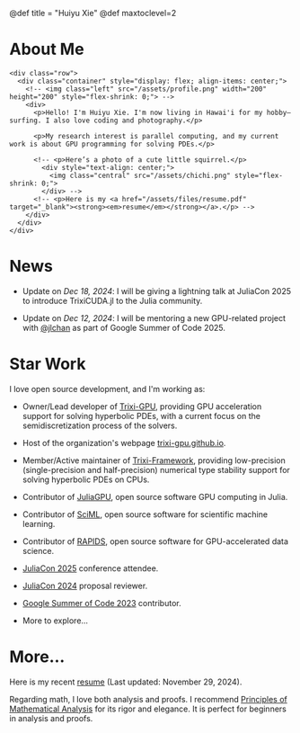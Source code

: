 @def title = "Huiyu Xie"
@def maxtoclevel=2

# About Me 

~~~
<div class="row">
  <div class="container" style="display: flex; align-items: center;">
    <!-- <img class="left" src="/assets/profile.png" width="200" height="200" style="flex-shrink: 0;"> -->
    <div>
      <p>Hello! I'm Huiyu Xie. I'm now living in Hawai'i for my hobby—surfing. I also love coding and photography.</p> 

      <p>My research interest is parallel computing, and my current work is about GPU programming for solving PDEs.</p>
      
      <!-- <p>Here’s a photo of a cute little squirrel.</p>
        <div style="text-align: center;">
          <img class="central" src="/assets/chichi.png" style="flex-shrink: 0;">
        </div> -->
      <!-- <p>Here is my <a href="/assets/files/resume.pdf" target="_blank"><strong><em>resume</em></strong></a>.</p> -->
    </div>
  </div>
</div>
~~~

# News

- Update on _Dec 18, 2024_: I will be giving a lightning talk at JuliaCon 2025 to introduce TrixiCUDA.jl to the Julia community.

- Update on _Dec 12, 2024_: I will be mentoring a new GPU-related project with [@jlchan](https://github.com/jlchan) as part of Google Summer of Code 2025.

# Star Work

I love open source development, and I'm working as:

- Owner/Lead developer of [Trixi-GPU](https://trixi-gpu.github.io/), providing GPU acceleration support for solving hyperbolic PDEs, with a current focus on the semidiscretization process of the solvers.

- Host of the organization's webpage [trixi-gpu.github.io](https://trixi-gpu.github.io/).

- Member/Active maintainer of [Trixi-Framework](https://github.com/trixi-framework/), providing low-precision (single-precision and half-precision) numerical type stability support for solving hyperbolic PDEs on CPUs.

- Contributor of [JuliaGPU](https://github.com/juliagpu), open source software GPU computing in Julia.

- Contributor of [SciML](https://github.com/SciML), open source software for scientific machine learning.

- Contributor of [RAPIDS](https://github.com/rapidsai), open source software for GPU-accelerated data science.

- [JuliaCon 2025](https://juliacon.org/2024/) conference attendee.

- [JuliaCon 2024](https://juliacon.org/2024/) proposal reviewer.

- [Google Summer of Code 2023](https://summerofcode.withgoogle.com/archive/2023/projects/upstR7K2) contributor.

- More to explore...

# More...

Here is my recent [resume](/assets/files/resume.pdf) (Last updated: November 29, 2024).

Regarding math, I love both analysis and proofs. I recommend [Principles of Mathematical Analysis](https://en.wikipedia.org/wiki/Principles_of_Mathematical_Analysis) for its rigor and elegance. It is perfect for beginners in analysis and proofs.